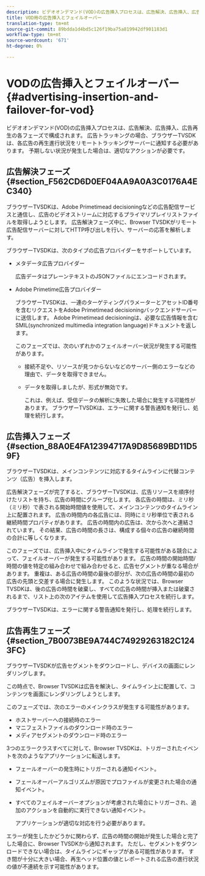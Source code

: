 ```yaml
---
description: ビデオオンデマンド(VOD)の広告挿入プロセスは、広告解決、広告挿入、広告再生の各フェーズで構成されます。 広告トラッキングの場合、ブラウザーTVSDKは、各広告の再生進行状況をリモートトラッキングサーバーに通知する必要があります。 予期しない状況が発生した場合は、適切なアクションが必要です。
title: VOD用の広告挿入とフェイルオーバー
translation-type: tm+mt
source-git-commit: 89bdda1d4bd5c126f19ba75a819942df901183d1
workflow-type: tm+mt
source-wordcount: '671'
ht-degree: 0%

---
```



# VODの広告挿入とフェイルオーバー{#advertising-insertion-and-failover-for-vod}

ビデオオンデマンド(VOD)の広告挿入プロセスは、広告解決、広告挿入、広告再生の各フェーズで構成されます。 広告トラッキングの場合、ブラウザーTVSDKは、各広告の再生進行状況をリモートトラッキングサーバーに通知する必要があります。 予期しない状況が発生した場合は、適切なアクションが必要です。

## 広告解決フェーズ{#section_F562CD6D0EF04AA9A0A3C0176A4EC340}

ブラウザーTVSDKは、Adobe Primetimead decisioningなどの広告配信サービスと通信し、広告のビデオストリームに対応するプライマリプレイリストファイルを取得しようとします。 広告解決フェーズ中に、Browser TVSDKがリモート広告配信サーバーに対してHTTP呼び出しを行い、サーバーの応答を解析します。

ブラウザーTVSDKは、次のタイプの広告プロバイダーをサポートしています。

* メタデータ広告プロバイダー

   広告データはプレーンテキストのJSONファイルにエンコードされます。
* Adobe Primetime広告プロバイダー

   ブラウザーTVSDKは、一連のターゲティングパラメーターとアセットID番号を含むリクエストをAdobe Primetimead decisioningバックエンドサーバーに送信します。 Adobe Primetimead decisioningは、必要な広告情報を含むSMIL(synchronized multimedia integration language)ドキュメントを返します。

   このフェーズでは、次のいずれかのフェイルオーバー状況が発生する可能性があります。

   * 接続不足や、リソースが見つからないなどのサーバー側のエラーなどの理由で、データを取得できません。
   * データを取得しましたが、形式が無効です。

      これは、例えば、受信データの解析に失敗した場合に発生する可能性があります。
   ブラウザーTVSDKは、エラーに関する警告通知を発行し、処理を続行します。

## 広告挿入フェーズ{#section_88A0E4FA12394717A9D85689BD11D59F}

ブラウザーTVSDKは、メインコンテンツに対応するタイムラインに代替コンテンツ（広告）を挿入します。

広告解決フェーズが完了すると、ブラウザーTVSDKは、広告リソースを順序付けたリストを持ち、広告の時間にグループ化します。 各広告の時間は、ミリ秒（ミリ秒）で表される開始時間値を使用して、メインコンテンツのタイムライン上に配置されます。 広告の時間内の各広告には、同時にミリ秒単位で表される継続時間プロパティがあります。 広告の時間内の広告は、次から次へと連結されています。 その結果、広告の時間の長さは、構成する個々の広告の継続時間の合計に等しくなります。

このフェーズでは、広告挿入中にタイムラインで発生する可能性がある競合によって、フェイルオーバーが発生する可能性があります。 広告の時間の開始時間/時間の値を特定の組み合わせで組み合わせると、広告セグメントが重なる場合があります。 重複は、ある広告の時間の最後の部分が、次の広告の時間の最初の広告の先頭と交差する場合に発生します。 このような状況では、Browser TVSDKは、後の広告の時間を破棄し、すべての広告の時間が挿入または破棄されるまで、リスト上の次のアイテムを使用して広告挿入プロセスを続行します。

ブラウザーTVSDKは、エラーに関する警告通知を発行し、処理を続行します。

## 広告再生フェーズ{#section_7B0073BE9A744C74929263182C1243FC}

ブラウザーTVSDKが広告セグメントをダウンロードし、デバイスの画面にレンダリングします。

この時点で、Browser TVSDKは広告を解決し、タイムライン上に配置して、コンテンツを画面にレンダリングしようとします。

このフェーズでは、次のエラーのメインクラスが発生する可能性があります。

* ホストサーバーへの接続時のエラー
* マニフェストファイルのダウンロード時のエラー
* メディアセグメントのダウンロード時のエラー

3つのエラークラスすべてに対して、Browser TVSDKは、トリガーされたイベントを次のようなアプリケーションに転送します。

* フェールオーバーの発生時にトリガーされる通知イベント。
* フェールオーバーアルゴリズムが原因でプロファイルが変更された場合の通知イベント。
* すべてのフェイルオーバーオプションが考慮された場合にトリガーされ、追加のアクションを自動的に実行できない通知イベント。

   アプリケーションが適切な対応を行う必要があります。

エラーが発生したかどうかに関わらず、広告の時間の開始が発生した場合と完了した場合に、Browser TVSDKから通知されます。 ただし、セグメントをダウンロードできない場合は、タイムラインにギャップがある可能性があります。 すき間が十分に大きい場合、再生ヘッド位置の値とレポートされる広告の進行状況の値が不連続を示す可能性があります。
